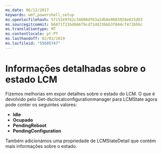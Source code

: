 ```yaml
---
ms.date: 06/12/2017
keywords: wmf,powershell,setup
ms.openlocfilehash: 57152e9f62c34600df63a2db8e9683928e825d93
ms.sourcegitcommit: b6871f21bd666f9cd71dd336bb3f844cf472b56c
ms.translationtype: MT
ms.contentlocale: pt-PT
ms.lasthandoff: 02/03/2019
ms.locfileid: "55685747"
---
```

# <a name="detailed-information-about-lcm-state"></a>Informações detalhadas sobre o estado LCM

Fizemos melhorias em expor detalhes sobre o estado do LCM. O que é devolvido pelo Get-dsclocalconfigurationmanager para LCMState agora pode conter os seguintes valores:

* **Idle**
* **Ocupado**
* **PendingReboot**
* **PendingConfiguration**

Também adicionámos uma propriedade de LCMStateDetail que contém mais informações sobre o estado.
